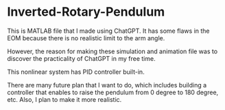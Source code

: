 # Inverted-Rotary-Pendulum
This is MATLAB file that I made using ChatGPT. It has some flaws in the EOM because there is no realistic limit to the arm angle.

However, the reason for making these simulation and animation file was to discover the practicality of ChatGPT in my free time.


This nonlinear system has PID controller built-in.

There are many future plan that I want to do, which includes building a controller that enables to raise the pendulum from 0 degree to 180 degree, etc.
Also, I plan to make it more realistic.
